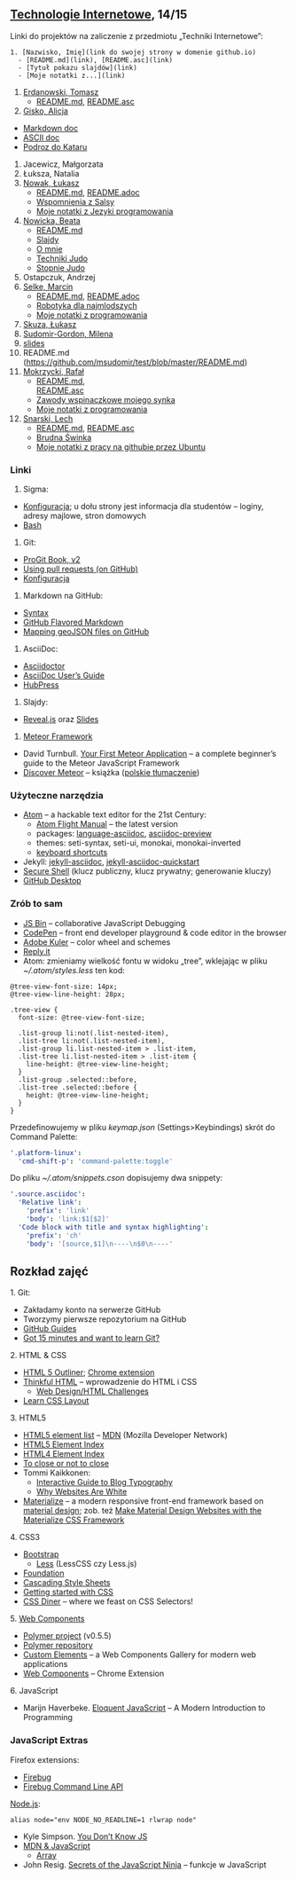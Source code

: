 ##  [Technologie Internetowe](ug.geojson), 14/15

Linki do projektów na zaliczenie z przedmiotu „Techniki Internetowe”:

    1. [Nazwisko, Imię](link do swojej strony w domenie github.io)
      - [README.md](link), [README.asc](link)
      - [Tytuł pokazu slajdów](link)
      - [Moje notatki z...](link)

1. [Erdanowski, Tomasz](http://terdanowski.github.io/)
    - [README.md](https://github.com/terdanowski/studia-notatki/blob/master/Readme.md), 
    [README.asc](https://github.com/terdanowski/studia-notatki/blob/master/README.asc)
1. [Gisko, Alicja](http://agisko.github.io/)
  - [Markdown doc](https://github.com/agisko/agisko.github.io/blob/master/herbaty/herbaty.md)
  - [ASCII doc](https://github.com/agisko/agisko.github.io/blob/master/zadanie.adoc)
  - [Podroz do Kataru](https://slides.com/alicja1981)
1. Jacewicz, Małgorzata
1. Łuksza, Natalia
1. [Nowak, Łukasz](http://nowakl.github.io/)
    - [README.md](https://github.com/NowakL/Moje-notatki-z-J-zyk-w-programowania),         [README.adoc](https://github.com/NowakL/PSPI-1/blob/master/Kalistenika.asc)
    - [Wspomnienia z Salsy](http://slides.com/lukasznowak-1/deck/fullscreen#/)
    - [Moje notatki z Jezyki programowania](https://github.com/NowakL/Moje-notatki-z-J-zyk-w-programowania)
1. [Nowicka, Beata](http://bnowicka.github.io/)
    - [README.md](https://github.com/bnowicka/notatki1/blob/master/README.md)
    - [Slajdy](http://bnowicka.github.io/slides.html) 
    - [O mnie](http://bnowicka.github.io/o)
    - [Techniki Judo](http://bnowicka.github.io/tech)
    - [Stopnie Judo](http://bnowicka.github.io/stopnie)
1. Ostapczuk, Andrzej
1. [Selke, Marcin](http://mselke.github.io/)
    - [README.md](https://github.com/mselke/notatki/blob/master/readme.md), 
      [README.adoc](https://github.com/mselke/notatki/blob/master/readme.adoc)
    - [Robotyka dla najmlodszych](http://slides.com/mselke/deck/)
    - [Moje notatki z programowania](https://github.com/mselke/notatki/blob/master/zadania.md)
1. [Skuza, Łukasz](https://github.com/lskuza/)
1. [Sudomir-Gordon, Milena](http://msudomir.github.io/index.html)
2. [slides](http://slides.com/milenasudomir/deck#/)
3. README.md (https://github.com/msudomir/test/blob/master/README.md)
1. [Mokrzycki, Rafał](http://rmokrzycki.github.io/)
    - [README.md](https://github.com/rmokrzycki/mc-donalds.md.git),      
      [README.asc](https://github.com/rmokrzycki/mc-donald.adoc.git)
    - [Zawody wspinaczkowe mojego synka](http://slides.com/rmokrzycki/deck)
    - [Moje notatki z programowania](https://github.com/rmokrzycki/notatki-z-programowania.git)
1. [Snarski, Lech](http://lsnarski.github.io/)
    - [README.md](https://github.com/lsnarski/Technologie/blob/master/README.md), 
      [README.asc](https://github.com/lsnarski/Technologie/blob/master/README.asc)
    - [Brudna Świnka](http://slides.com/lsnarski1/deck#/)
    - [Moje notatki z pracy na githubie przez Ubuntu](https://github.com/lsnarski/Technologie/blob/master/git_lin_base.md)


### Linki

1. Sigma:
  - [Konfiguracja](https://inf.ug.edu.pl/konfiguracja); u dołu strony
  jest informacja dla studentów – loginy, adresy majlowe, stron domowych
  - [Bash](http://wbzyl.inf.ug.edu.pl/sp/unix-commands)
1. Git:
  - [ProGit Book, v2](http://git-scm.com/book/en/v2)
  - [Using pull requests (on GitHub)](https://help.github.com/articles/using-pull-requests/)
  - [Konfiguracja](http://wbzyl.inf.ug.edu.pl/sp/git)
1. Markdown na GitHub:
  - [Syntax](http://daringfireball.net/projects/markdown/syntax)
  - [GitHub Flavored Markdown](http://guides.github.com/overviews/mastering-markdown/)
  - [Mapping geoJSON files on GitHub](https://help.github.com/articles/mapping-geojson-files-on-github)
1. AsciiDoc:
  - [Asciidoctor](http://asciidoctor.org)
  - [AsciiDoc User’s Guide](http://asciidoctor.org/docs/asciidoc-writers-guide/)
  - [HubPress](https://github.com/HubPress/hubpress.io)
1. Slajdy:
  - [Reveal.js](http://lab.hakim.se/reveal-js/) oraz [Slides](http://slid.es/)
1. [Meteor Framework](https://www.meteor.com/)
  - David Turnbull.
    [Your First Meteor Application](http://meteortips.com/book/) –
    a complete beginner’s guide to the Meteor JavaScript Framework
  - [Discover Meteor](http://book.discovermeteor.com/) – książka
    ([polskie tłumaczenie](http://pl.discovermeteor.com/))


### Użyteczne narzędzia

- [Atom](https://atom.io) – a hackable text editor for the 21st Century:
  - [Atom Flight Manual](https://atom.io/docs/latest/) – the latest version
  - packages: [language-asciidoc](https://atom.io/packages/language-asciidoc),
    [asciidoc-preview](https://atom.io/packages/asciidoc-preview)
  - themes: seti-syntax, seti-ui, monokai, monokai-inverted
  - [keyboard shortcuts](https://github.com/nwinkler/atom-keyboard-shortcuts)
- Jekyll: [jekyll-asciidoc](https://github.com/asciidoctor/jekyll-asciidoc),
  [jekyll-asciidoc-quickstart](https://github.com/asciidoctor/jekyll-asciidoc-quickstart)
- [Secure Shell](http://en.wikipedia.org/wiki/Secure_Shell)
  (klucz publiczny, klucz prywatny; generowanie kluczy)
- [GitHub Desktop](http://windows.github.com/)


### Zrób to sam

- [JS Bin](http://jsbin.com/) – collaborative JavaScript Debugging
- [CodePen](http://codepen.io/) – front end developer playground & code editor in the browser
- [Adobe Kuler](https://kuler.adobe.com/create/color-wheel/) – color wheel and schemes
- [Reply.it](http://repl.it/languages/JavaScript)
- Atom: zmieniamy wielkość fontu w widoku „tree”, wklejając w pliku
  *~/.atom/styles.less* ten kod:

```less
@tree-view-font-size: 14px;
@tree-view-line-height: 28px;

.tree-view {
  font-size: @tree-view-font-size;

  .list-group li:not(.list-nested-item),
  .list-tree li:not(.list-nested-item),
  .list-group li.list-nested-item > .list-item,
  .list-tree li.list-nested-item > .list-item {
    line-height: @tree-view-line-height;
  }
  .list-group .selected::before,
  .list-tree .selected::before {
    height: @tree-view-line-height;
  }
}
```
Przedefinowujemy w pliku *keymap.json* (Settings>Keybindings)
skrót do Command Palette:

```yaml
'.platform-linux':
  'cmd-shift-p': 'command-palette:toggle'
```

Do pliku *~/.atom/snippets.cson* dopisujemy dwa snippety:

```yaml
'.source.asciidoc':
  'Relative link':
    'prefix': 'link'
    'body': 'link:$1[$2]'
  'Code block with title and syntax highlighting':
    'prefix': 'ch'
    'body': '[source,$1]\n----\n$0\n----'
```

## Rozkład zajęć

1\. Git:

- Zakładamy konto na serwerze GitHub
- Tworzymy pierwsze repozytorium na GitHub
- [GitHub Guides](https://guides.github.com/)
- [Got 15 minutes and want to learn Git?](http://try.github.io/levels/1/challenges/1)

2\. HTML & CSS

- [HTML 5 Outliner](https://gsnedders.html5.org/outliner/);
  [Chrome extension](https://chrome.google.com/webstore/detail/html5-outliner/afoibpobokebhgfnknfndkgemglggomo)
- [Thinkful HTML](https://github.com/mjhea0/thinkful-html) –
  wprowadzenie do HTML i CSS
  - [Web Design/HTML Challenges](http://en.wikiversity.org/wiki/Web_Design/HTML_Challenges)
- [Learn CSS Layout](http://learnlayout.com/)

3\. HTML5

- [HTML5 element list](https://developer.mozilla.org/en-US/docs/Web/Guide/HTML/HTML5/HTML5_element_list) –
  [MDN](https://developer.mozilla.org/pl/) (Mozilla Developer Network)
- [HTML5 Element Index](http://html5doctor.com/element-index/)
- [HTML4 Element Index](http://www.w3.org/TR/html4/index/elements.html)
- [To close or not to close](http://www.colorglare.com/2014/02/03/to-close-or-not-to-close.html)
- Tommi Kaikkonen:
  * [Interactive Guide to Blog Typography](http://www.kaikkonendesign.fi/typography/)
  * [Why Websites Are White](http://www.kaikkonendesign.fi/why-websites-are-white/)
- [Materialize](http://materializecss.com) –
  a modern responsive front-end framework based on
  [material design](http://www.google.com/design/spec/material-design/introduction.html);
  zob. też [Make Material Design Websites with the Materialize CSS Framework](https://scotch.io/tutorials/make-material-design-websites-with-the-materialize-css-framework)

4\. CSS3

- [Bootstrap](http://getbootstrap.com)
  - [Less](http://lesscss.org) (LessCSS czy Less.js)
- [Foundation](http://foundation.zurb.com)
- [Cascading Style Sheets](http://www.w3.org/Style/CSS/)
- [Getting started with CSS](https://developer.mozilla.org/en-US/docs/Web/Guide/CSS/Getting_started)
- [CSS Diner](http://flukeout.github.io/) – where we feast on CSS Selectors!

5\. [Web Components](http://webcomponents.org)

- [Polymer project](https://www.polymer-project.org/0.5/) (v0.5.5)
- [Polymer repository](https://github.com/Polymer/polymer)
- [Custom Elements](http://customelements.io/) –
  a Web Components Gallery for modern web applications
- [Web Components](https://chrome.google.com/webstore/detail/web-components/filcobblndaenakhejinpjdblekilpgn) – Chrome Extension

6\. JavaScript

- Marijn Haverbeke. [Eloquent JavaScript](http://eloquentjavascript.net/) –
  A Modern Introduction to Programming


### JavaScript Extras

Firefox extensions:
- [Firebug](https://addons.mozilla.org/en-US/firefox/addon/firebug/)
- [Firebug Command Line API](https://getfirebug.com/wiki/index.php/Command_Line_API)

[Node.js](http://nodejs.org/):
```console
alias node="env NODE_NO_READLINE=1 rlwrap node"
```

- Kyle Simpson. [You Don’t Know JS](https://github.com/getify/You-Dont-Know-JS)
- [MDN & JavaScript](https://developer.mozilla.org/en-US/docs/Web/JavaScript)
  - [Array](https://developer.mozilla.org/en-US/docs/Web/JavaScript/Reference/Global_Objects/Array)
- John Resig.
  [Secrets of the JavaScript Ninja](http://ejohn.org/apps/learn/) – funkcje w JavaScript
